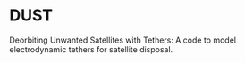 # DUST
Deorbiting Unwanted Satellites with Tethers: A code to model electrodynamic tethers for satellite disposal.
